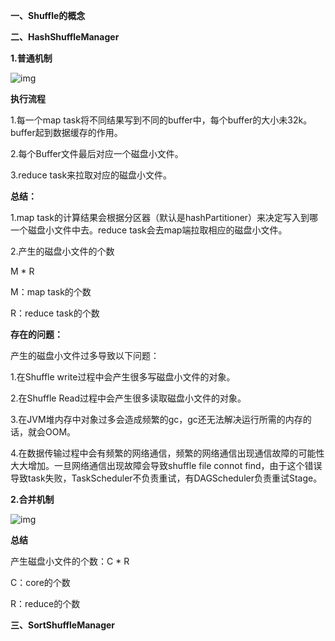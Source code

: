 **一、Shuffle的概念**

**二、HashShuffleManager**

**1.普通机制**

![img](E:\Download\YoudaoNote\yangyh11@163.com\65e3e42506c340718db3f0b14f0eff10\clipboard.png)

**执行流程**

1.每一个map task将不同结果写到不同的buffer中，每个buffer的大小未32k。buffer起到数据缓存的作用。

2.每个Buffer文件最后对应一个磁盘小文件。

3.reduce task来拉取对应的磁盘小文件。

**总结：**

1.map task的计算结果会根据分区器（默认是hashPartitioner）来决定写入到哪一个磁盘小文件中去。reduce task会去map端拉取相应的磁盘小文件。

2.产生的磁盘小文件的个数

M * R

M：map task的个数

R：reduce task的个数

**存在的问题：**

产生的磁盘小文件过多导致以下问题：

1.在Shuffle write过程中会产生很多写磁盘小文件的对象。

2.在Shuffle Read过程中会产生很多读取磁盘小文件的对象。

3.在JVM堆内存中对象过多会造成频繁的gc，gc还无法解决运行所需的内存的话，就会OOM。

4.在数据传输过程中会有频繁的网络通信，频繁的网络通信出现通信故障的可能性大大增加。一旦网络通信出现故障会导致shuffle file connot find，由于这个错误导致task失败，TaskScheduler不负责重试，有DAGScheduler负责重试Stage。

**2.合并机制**

![img](E:\Download\YoudaoNote\yangyh11@163.com\1b154c0cc14b480d9402d02376198e95\clipboard.png)

**总结**

产生磁盘小文件的个数：C * R

C：core的个数

R：reduce的个数

**三、SortShuffleManager**
